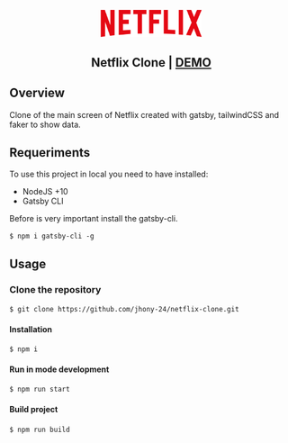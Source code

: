 <p align="center">
  <img width="180px" src="./netflix-logo.png" />
</p>

<h2>
  <p align="center">
    Netflix Clone | <a href="https://jhony-24.github.io/netflix-clone/" target="_blank">DEMO</a>
  </p>
</h2>

## Overview
Clone of the main screen of Netflix created with gatsby, tailwindCSS and faker to show data.

## Requeriments
To use this project in local you need to have installed:
* NodeJS +10
* Gatsby CLI

Before is very important install the gatsby-cli.

```console
$ npm i gatsby-cli -g
```

## Usage

### Clone the repository
```console
$ git clone https://github.com/jhony-24/netflix-clone.git
```

#### Installation 
```console
$ npm i
```

#### Run in mode development
```console
$ npm run start
```

#### Build project
```console
$ npm run build
```

